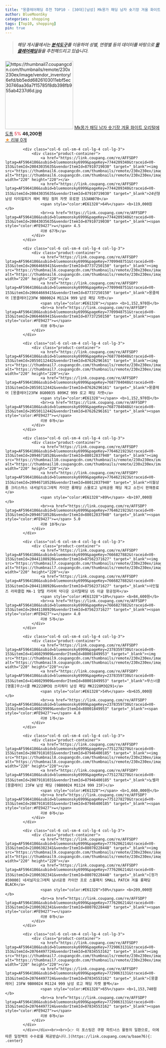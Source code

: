 ```yaml
---
title: "몽클레어패딩 추천 TOP10 - [30대][남성] Mk몽가 패딩 남자 숏기장 겨울 화이트 오리털에 도톰"
author: BlueMoonSky
categories: shopping
tags: [Top10, shopping]
pin: true
---
```


> ##### 해당 게시물에서는 [**분석도구**](https://itemscout.io/)를 이용하여 **성별**, **연령별** 등의 데이터를 바탕으로 [**몽클레어패딩**](https://link.coupang.com/a/baae76)들을 추천해드리고 있습니다.
<div class="container"><div class="row">
            <div class="col-6 col-sm-4 col-lg-4 col-lg-3">
                <div class="product-container">
                    <a href="https://link.coupang.com/re/AFFSDP?lptag=AF5964186&subid=bluemoonsky6999&pageKey=7699189528&traceid=V0-153&itemId=20609129503&vendorItemId=87683663438" target="_blank"><img src="https://thumbnail7.coupangcdn.com/thumbnails/remote/230x230ex/image/vendor_inventory/6efd/bb5edd6826103011ebf5ec30746aa36a7f15785f8db398fb955ab4237d6d.jpg" alt="https://thumbnail7.coupangcdn.com/thumbnails/remote/230x230ex/image/vendor_inventory/6efd/bb5edd6826103011ebf5ec30746aa36a7f15785f8db398fb955ab4237d6d.jpg" width="220" height="220"></a>
                    <a href="https://link.coupang.com/re/AFFSDP?lptag=AF5964186&subid=bluemoonsky6999&pageKey=7699189528&traceid=V0-153&itemId=20609129503&vendorItemId=87683663438" target="_blank">Mk몽가 패딩 남자 숏기장 겨울 화이트 오리털에 도톰</a>
                    <span style="color:#E61328">5%</span> <b>46,200원</b>
                    <br><a href="https://link.coupang.com/re/AFFSDP?lptag=AF5964186&subid=bluemoonsky6999&pageKey=7699189528&traceid=V0-153&itemId=20609129503&vendorItemId=87683663438" target="_blank"><span style="color:#FE9427">★</span> 
                    리뷰 0개</a>
                </div>
            </div>
            
            <div class="col-6 col-sm-4 col-lg-4 col-lg-3">
                <div class="product-container">
                    <a href="https://link.coupang.com/re/AFFSDP?lptag=AF5964186&subid=bluemoonsky6999&pageKey=7744209340&traceid=V0-153&itemId=20843035635&vendorItemId=87910719030" target="_blank"><img src="https://thumbnail6.coupangcdn.com/thumbnails/remote/230x230ex/image/vendor_inventory/481e/928411cab98d2d41d2e3f7ae688888bee8d5baa6da29075322771a36a817.jpg" alt="https://thumbnail6.coupangcdn.com/thumbnails/remote/230x230ex/image/vendor_inventory/481e/928411cab98d2d41d2e3f7ae688888bee8d5baa6da29075322771a36a817.jpg" width="220" height="220"></a>
                    <a href="https://link.coupang.com/re/AFFSDP?lptag=AF5964186&subid=bluemoonsky6999&pageKey=7744209340&traceid=V0-153&itemId=20843035635&vendorItemId=87910719030" target="_blank">24년형 남성 타미힐피거 헤비 패딩 점퍼 자켓 유로판 153AN070</a>
                    <span style="color:#E61328">64%</span> <b>119,000원</b>
                    <br><a href="https://link.coupang.com/re/AFFSDP?lptag=AF5964186&subid=bluemoonsky6999&pageKey=7744209340&traceid=V0-153&itemId=20843035635&vendorItemId=87910719030" target="_blank"><span style="color:#FE9427">★</span> 4.5
                    리뷰 67개</a>
                </div>
            </div>
            
            <div class="col-6 col-sm-4 col-lg-4 col-lg-3">
                <div class="product-container">
                    <a href="https://link.coupang.com/re/AFFSDP?lptag=AF5964186&subid=bluemoonsky6999&pageKey=7709948751&traceid=V0-153&itemId=20664669415&vendorItemId=87737250150" target="_blank"><img src="https://thumbnail6.coupangcdn.com/thumbnails/remote/230x230ex/image/vendor_inventory/5aa9/865e6432a5c2ebb9b8af78e4013c66f77882ae87af6ae88814a3d5ec52e0.jpg" alt="https://thumbnail6.coupangcdn.com/thumbnails/remote/230x230ex/image/vendor_inventory/5aa9/865e6432a5c2ebb9b8af78e4013c66f77882ae87af6ae88814a3d5ec52e0.jpg" width="220" height="220"></a>
                    <a href="https://link.coupang.com/re/AFFSDP?lptag=AF5964186&subid=bluemoonsky6999&pageKey=7709948751&traceid=V0-153&itemId=20664669415&vendorItemId=87737250150" target="_blank">몽클레어 [몽클레어]23FW 9B00024 M1124 999 남성 패딩 자켓</a>
                    <span style="color:#E61328"></span> <b>1,152,970원</b>
                    <br><a href="https://link.coupang.com/re/AFFSDP?lptag=AF5964186&subid=bluemoonsky6999&pageKey=7709948751&traceid=V0-153&itemId=20664669415&vendorItemId=87737250150" target="_blank"><span style="color:#FE9427">★</span> 
                    리뷰 0개</a>
                </div>
            </div>
            
            <div class="col-6 col-sm-4 col-lg-4 col-lg-3">
                <div class="product-container">
                    <a href="https://link.coupang.com/re/AFFSDP?lptag=AF5964186&subid=bluemoonsky6999&pageKey=7687784048&traceid=V0-153&itemId=20550112442&vendorItemId=87626296161" target="_blank"><img src="https://thumbnail7.coupangcdn.com/thumbnails/remote/230x230ex/image/vendor_inventory/8c69/6d9971a337e6163ab1b3a3d9819a9f9fb6beb8b464b74aab5faa4c8b2a32.jpg" alt="https://thumbnail7.coupangcdn.com/thumbnails/remote/230x230ex/image/vendor_inventory/8c69/6d9971a337e6163ab1b3a3d9819a9f9fb6beb8b464b74aab5faa4c8b2a32.jpg" width="220" height="220"></a>
                    <a href="https://link.coupang.com/re/AFFSDP?lptag=AF5964186&subid=bluemoonsky6999&pageKey=7687784048&traceid=V0-153&itemId=20550112442&vendorItemId=87626296161" target="_blank">몽클레어 [몽클레어]23FW 8G00035 809KZ 999 로고 패딩 자켓</a>
                    <span style="color:#E61328"></span> <b>1,152,970원</b>
                    <br><a href="https://link.coupang.com/re/AFFSDP?lptag=AF5964186&subid=bluemoonsky6999&pageKey=7687784048&traceid=V0-153&itemId=20550112442&vendorItemId=87626296161" target="_blank"><span style="color:#FE9427">★</span> 
                    리뷰 0개</a>
                </div>
            </div>
            
            <div class="col-6 col-sm-4 col-lg-4 col-lg-3">
                <div class="product-container">
                    <a href="https://link.coupang.com/re/AFFSDP?lptag=AF5964186&subid=bluemoonsky6999&pageKey=7764621923&traceid=V0-153&itemId=20946718528&vendorItemId=88012837940" target="_blank"><img src="https://thumbnail10.coupangcdn.com/thumbnails/remote/230x230ex/image/vendor_inventory/1a88/48ac4ba65f7d153511aae9285b5eb9c0de7327889a82b8e73f1c743dd386.png" alt="https://thumbnail10.coupangcdn.com/thumbnails/remote/230x230ex/image/vendor_inventory/1a88/48ac4ba65f7d153511aae9285b5eb9c0de7327889a82b8e73f1c743dd386.png" width="220" height="220"></a>
                    <a href="https://link.coupang.com/re/AFFSDP?lptag=AF5964186&subid=bluemoonsky6999&pageKey=7764621923&traceid=V0-153&itemId=20946718528&vendorItemId=88012837940" target="_blank">이월상품 크리스마스 내셔널지오그레픽 카이만 롱패딩 스몰로고 남여공용 패딩 재고 소진시 판매종료</a>
                    <span style="color:#E61328">89%</span> <b>197,000원</b>
                    <br><a href="https://link.coupang.com/re/AFFSDP?lptag=AF5964186&subid=bluemoonsky6999&pageKey=7764621923&traceid=V0-153&itemId=20946718528&vendorItemId=88012837940" target="_blank"><span style="color:#FE9427">★</span> 5.0
                    리뷰 10개</a>
                </div>
            </div>
            
            <div class="col-6 col-sm-4 col-lg-4 col-lg-3">
                <div class="product-container">
                    <a href="https://link.coupang.com/re/AFFSDP?lptag=AF5964186&subid=bluemoonsky6999&pageKey=7666827882&traceid=V0-153&itemId=20441108920&vendorItemId=87562371627" target="_blank"><img src="https://thumbnail7.coupangcdn.com/thumbnails/remote/230x230ex/image/vendor_inventory/993d/f2311329a4986a18e027eaa0d7e499db0c43ebfb599c53a07ca29a191211.jpg" alt="https://thumbnail7.coupangcdn.com/thumbnails/remote/230x230ex/image/vendor_inventory/993d/f2311329a4986a18e027eaa0d7e499db0c43ebfb599c53a07ca29a191211.jpg" width="220" height="220"></a>
                    <a href="https://link.coupang.com/re/AFFSDP?lptag=AF5964186&subid=bluemoonsky6999&pageKey=7666827882&traceid=V0-153&itemId=20441108920&vendorItemId=87562371627" target="_blank">샤인힐즈 라파클럽 MA-1 양털 카라퍼 덕다운 오리털패딩 US 이글 항공점퍼</a>
                    <span style="color:#E61328">18%</span> <b>84,600원</b>
                    <br><a href="https://link.coupang.com/re/AFFSDP?lptag=AF5964186&subid=bluemoonsky6999&pageKey=7666827882&traceid=V0-153&itemId=20441108920&vendorItemId=87562371627" target="_blank"><span style="color:#FE9427">★</span> 4.0
                    리뷰 5개</a>
                </div>
            </div>
            
            <div class="col-6 col-sm-4 col-lg-4 col-lg-3">
                <div class="product-container">
                    <a href="https://link.coupang.com/re/AFFSDP?lptag=AF5964186&subid=bluemoonsky6999&pageKey=2378359730&traceid=V0-153&itemId=4146029909&vendorItemId=88001849953" target="_blank"><img src="https://thumbnail9.coupangcdn.com/thumbnails/remote/230x230ex/image/vendor_inventory/2bb8/aaa573487bf32f68ed38231d6013d815000707fd40145760bb06f0d1b622.jpg" alt="https://thumbnail9.coupangcdn.com/thumbnails/remote/230x230ex/image/vendor_inventory/2bb8/aaa573487bf32f68ed38231d6013d815000707fd40145760bb06f0d1b622.jpg" width="220" height="220"></a>
                    <a href="https://link.coupang.com/re/AFFSDP?lptag=AF5964186&subid=bluemoonsky6999&pageKey=2378359730&traceid=V0-153&itemId=4146029909&vendorItemId=88001849953" target="_blank">무스너클 [명품]무스너클 MK2228M3Q 쓰리쿼터 남성 패딩 MK2228M3Q291</a>
                    <span style="color:#E61328">54%</span> <b>635,000원</b>
                    <br><a href="https://link.coupang.com/re/AFFSDP?lptag=AF5964186&subid=bluemoonsky6999&pageKey=2378359730&traceid=V0-153&itemId=4146029909&vendorItemId=88001849953" target="_blank"><span style="color:#FE9427">★</span> 4.0
                    리뷰 1개</a>
                </div>
            </div>
            
            <div class="col-6 col-sm-4 col-lg-4 col-lg-3">
                <div class="product-container">
                    <a href="https://link.coupang.com/re/AFFSDP?lptag=AF5964186&subid=bluemoonsky6999&pageKey=7751278270&traceid=V0-153&itemId=20879181031&vendorItemId=87946400185" target="_blank"><img src="https://thumbnail8.coupangcdn.com/thumbnails/remote/230x230ex/image/vendor_inventory/b8ff/c3db6d732dc6bbf7094aa3fb86bdbbbb8f495b1c9317e2feba06d35cf959.jpg" alt="https://thumbnail8.coupangcdn.com/thumbnails/remote/230x230ex/image/vendor_inventory/b8ff/c3db6d732dc6bbf7094aa3fb86bdbbbb8f495b1c9317e2feba06d35cf959.jpg" width="220" height="220"></a>
                    <a href="https://link.coupang.com/re/AFFSDP?lptag=AF5964186&subid=bluemoonsky6999&pageKey=7751278270&traceid=V0-153&itemId=20879181031&vendorItemId=87946400185" target="_blank">노벨라 [몽클레어] 23FW 남성 패딩 (9B00024 M1124 999 23F)</a>
                    <span style="color:#E61328"></span> <b>1,660,000원</b>
                    <br><a href="https://link.coupang.com/re/AFFSDP?lptag=AF5964186&subid=bluemoonsky6999&pageKey=7751278270&traceid=V0-153&itemId=20879181031&vendorItemId=87946400185" target="_blank"><span style="color:#FE9427">★</span> 
                    리뷰 0개</a>
                </div>
            </div>
            
            <div class="col-6 col-sm-4 col-lg-4 col-lg-3">
                <div class="product-container">
                    <a href="https://link.coupang.com/re/AFFSDP?lptag=AF5964186&subid=bluemoonsky6999&pageKey=7776206214&traceid=V0-153&itemId=21006382341&vendorItemId=88070228448" target="_blank"><img src="https://thumbnail9.coupangcdn.com/thumbnails/remote/230x230ex/image/vendor_inventory/a377/652eece47a6d4ba5cc094063132fc88ddd9cb6171e098143a46e33189bde.png" alt="https://thumbnail9.coupangcdn.com/thumbnails/remote/230x230ex/image/vendor_inventory/a377/652eece47a6d4ba5cc094063132fc88ddd9cb6171e098143a46e33189bde.png" width="220" height="220"></a>
                    <a href="https://link.coupang.com/re/AFFSDP?lptag=AF5964186&subid=bluemoonsky6999&pageKey=7776206214&traceid=V0-153&itemId=21006382341&vendorItemId=88070228448" target="_blank">[정가 459000] 네셔널지오그레픽 남녀공용 카이만 프로 스몰패치 SMALL PATCH 겨울 롱패딩 BLACK</a>
                    <span style="color:#E61328">50%</span> <b>209,000원</b>
                    <br><a href="https://link.coupang.com/re/AFFSDP?lptag=AF5964186&subid=bluemoonsky6999&pageKey=7776206214&traceid=V0-153&itemId=21006382341&vendorItemId=88070228448" target="_blank"><span style="color:#FE9427">★</span> 
                    리뷰 0개</a>
                </div>
            </div>
            
            <div class="col-6 col-sm-4 col-lg-4 col-lg-3">
                <div class="product-container">
                    <a href="https://link.coupang.com/re/AFFSDP?lptag=AF5964186&subid=bluemoonsky6999&pageKey=7729063131&traceid=V0-153&itemId=20764497724&vendorItemId=87834553162" target="_blank"><img src="https://thumbnail7.coupangcdn.com/thumbnails/remote/230x230ex/image/vendor_inventory/65ad/93c4111c422370a8fd6fab92902ebf4a9906405e09f137fbff77c55cf086.jpg" alt="https://thumbnail7.coupangcdn.com/thumbnails/remote/230x230ex/image/vendor_inventory/65ad/93c4111c422370a8fd6fab92902ebf4a9906405e09f137fbff77c55cf086.jpg" width="220" height="220"></a>
                    <a href="https://link.coupang.com/re/AFFSDP?lptag=AF5964186&subid=bluemoonsky6999&pageKey=7729063131&traceid=V0-153&itemId=20764497724&vendorItemId=87834553162" target="_blank">[몽클레어] 23FW 9B00024 M1124 999 남성 로고 패딩 자켓 블랙</a>
                    <span style="color:#E61328">65%</span> <b>1,153,740원</b>
                    <br><a href="https://link.coupang.com/re/AFFSDP?lptag=AF5964186&subid=bluemoonsky6999&pageKey=7729063131&traceid=V0-153&itemId=20764497724&vendorItemId=87834553162" target="_blank"><span style="color:#FE9427">★</span> 
                    리뷰 0개</a>
                </div>
            </div>
            </div></div><br><br>[👉 이 포스팅은 쿠팡 파트너스 활동의 일환으로, 이에 따른 일정액의 수수료를 제공받습니다.](https://link.coupang.com/a/baae76){: .center}
